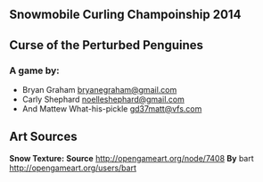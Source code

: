Snowmobile Curling Champoinship 2014
------------------------------------
## Curse of the Perturbed Penguines ##

### A game by: ###
* Bryan Graham <bryanegraham@gmail.com>
* Carly Shephard <noelleshephard@gmail.com>
* And Mattew What-his-pickle <gd37matt@vfs.com>

## Art Sources ##

**Snow Texture:**
  **Source** http://opengameart.org/node/7408
  **By** bart <http://opengameart.org/users/bart>